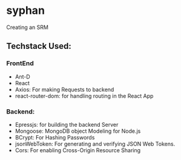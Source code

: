 # syphan
Creating an SRM

## Techstack Used:
### FrontEnd
- Ant-D
- React 
- Axios: For making Requests to backend
- react-router-dom: for handling routing in the React App

### Backend:
- Epressjs: for building the backend Server
- Mongoose: MongoDB object Modeling for Node.js
- BCrypt: For Hashing Passwords
- jsonWebToken: For generating and verifying JSON Web Tokens.
- Cors: For enabling Cross-Origin Resource Sharing

